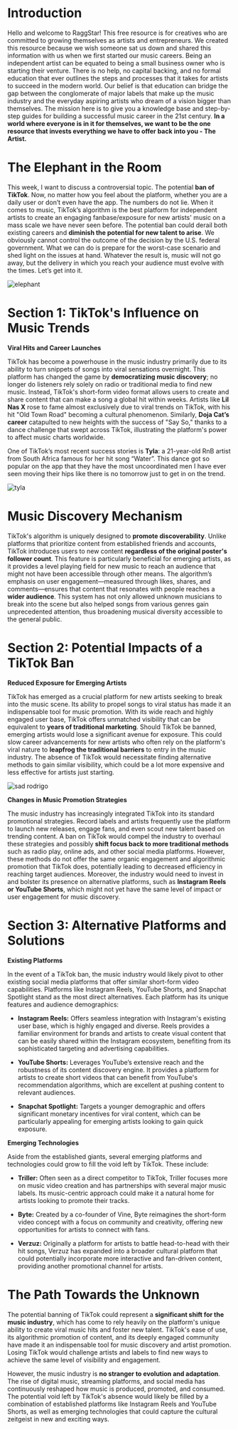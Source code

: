 <script lang='ts'>
  import BlogPageTemplate from '$lib/components/blog/BlogPageTemplate.svelte';
  import type { BlogCardProps, ASSETS_PATH } from '$lib/managers/BlogManager';
  import { orderedBlogPosts } from '$lib/managers/BlogManager';
  import { page } from '$app/stores';

  const blogPostInfo: BlogCardProps = orderedBlogPosts.find((post) => post.slug === $page.route.id?.split('/')[3]);
  const assetsUrl = `${ASSETS_PATH}/${blogPostInfo.image}`;

  const gif1 = `${assetsUrl}/gif1.gif`;
  const gif2 = `${assetsUrl}/gif2.gif`;
  const gif3 = `${assetsUrl}/gif3.gif`;
</script>

<BlogPageTemplate
  title={blogPostInfo.title}
  subtitle={blogPostInfo.subtitle}
  published_date={blogPostInfo.date_published}
  coverImg={blogPostInfo.image}>

# Introduction
Hello and welcome to RaggStar! This free resource is for creatives who are committed to growing themselves as artists and entrepreneurs. We created this resource because we wish someone sat us down and shared this information with us when we first started our music careers. Being an independent artist can be equated to being a small business owner who is starting their venture. There is no help, no capital backing, and no formal education that ever outlines the steps and processes that it takes for artists to succeed in the modern world. Our belief is that education can bridge the gap between the conglomerate of major labels that make up the music industry and the everyday aspiring artists who dream of a vision bigger than themselves. The mission here is to give you a knowledge base and step-by-step guides for building a successful music career in the 21st century. **In a world where everyone is in it for themselves, we want to be the one resource that invests everything we have to offer back into you - The Artist.**

# The Elephant in the Room
This week, I want to discuss a controversial topic. The potential **ban of TikTok**. Now, no matter how you feel about the platform, whether you are a daily user or don’t even have the app. The numbers do not lie. When it comes to music, TikTok’s algorithm is the best platform for independent artists to create an engaging fanbase/exposure for new artists' music on a mass scale we have never seen before. The potential ban could derail both existing careers and **diminish the potential for new talent to arise**. We obviously cannot control the outcome of the decision by the U.S. federal government. What we can do is prepare for the worst-case scenario and shed light on the issues at hand. Whatever the result is, music will not go away, but the delivery in which you reach your audience must evolve with the times. Let’s get into it.

![elephant]({gif1})

# Section 1: TikTok's Influence on Music Trends

**Viral Hits and Career Launches**

TikTok has become a powerhouse in the music industry primarily due to its ability to turn snippets of songs into viral sensations overnight. This platform has changed the game by **democratizing music discovery**; no longer do listeners rely solely on radio or traditional media to find new music. Instead, TikTok's short-form video format allows users to create and share content that can make a song a global hit within weeks. Artists like **Lil Nas X** rose to fame almost exclusively due to viral trends on TikTok, with his hit "Old Town Road" becoming a cultural phenomenon. Similarly, **Doja Cat’s career** catapulted to new heights with the success of "Say So," thanks to a dance challenge that swept across TikTok, illustrating the platform's power to affect music charts worldwide.

One of TikTok’s most recent success stories is **Tyla**: a 21-year-old RnB artist from South Africa famous for her hit song “Water”. This dance got so popular on the app that they have the most uncoordinated men I have ever seen moving their hips like there is no tomorrow just to get in on the trend.

![tyla]({gif2})

# Music Discovery Mechanism

TikTok's algorithm is uniquely designed to **promote discoverability**. Unlike platforms that prioritize content from established friends and accounts, TikTok introduces users to new content **regardless of the original poster's follower count**. This feature is particularly beneficial for emerging artists, as it provides a level playing field for new music to reach an audience that might not have been accessible through other means. The algorithm’s emphasis on user engagement—measured through likes, shares, and comments—ensures that content that resonates with people reaches a **wider audience**. This system has not only allowed unknown musicians to break into the scene but also helped songs from various genres gain unprecedented attention, thus broadening musical diversity accessible to the general public.

# Section 2: Potential Impacts of a TikTok Ban

**Reduced Exposure for Emerging Artists**

TikTok has emerged as a crucial platform for new artists seeking to break into the music scene. Its ability to propel songs to viral status has made it an indispensable tool for music promotion. With its wide reach and highly engaged user base, TikTok offers unmatched visibility that can be equivalent to **years of traditional marketing**. Should TikTok be banned, emerging artists would lose a significant avenue for exposure. This could slow career advancements for new artists who often rely on the platform's viral nature to **leapfrog the traditional barriers** to entry in the music industry. The absence of TikTok would necessitate finding alternative methods to gain similar visibility, which could be a lot more expensive and less effective for artists just starting.

![sad rodrigo]({gif3})

**Changes in Music Promotion Strategies**

The music industry has increasingly integrated TikTok into its standard promotional strategies. Record labels and artists frequently use the platform to launch new releases, engage fans, and even scout new talent based on trending content. A ban on TikTok would compel the industry to overhaul these strategies and possibly **shift focus back to more traditional methods** such as radio play, online ads, and other social media platforms. However, these methods do not offer the same organic engagement and algorithmic promotion that TikTok does, potentially leading to decreased efficiency in reaching target audiences. Moreover, the industry would need to invest in and bolster its presence on alternative platforms, such as **Instagram Reels or YouTube Shorts**, which might not yet have the same level of impact or user engagement for music discovery.


# Section 3: Alternative Platforms and Solutions

**Existing Platforms**

In the event of a TikTok ban, the music industry would likely pivot to other existing social media platforms that offer similar short-form video capabilities. Platforms like Instagram Reels, YouTube Shorts, and Snapchat Spotlight stand as the most direct alternatives. Each platform has its unique features and audience demographics:

* **Instagram Reels:** Offers seamless integration with Instagram's existing user base, which is highly engaged and diverse. Reels provides a familiar environment for brands and artists to create visual content that can be easily shared within the Instagram ecosystem, benefiting from its sophisticated targeting and advertising capabilities.

* **YouTube Shorts:** Leverages YouTube’s extensive reach and the robustness of its content discovery engine. It provides a platform for artists to create short videos that can benefit from YouTube's recommendation algorithms, which are excellent at pushing content to relevant audiences.

* **Snapchat Spotlight:** Targets a younger demographic and offers significant monetary incentives for viral content, which can be particularly appealing for emerging artists looking to gain quick exposure.

**Emerging Technologies**

Aside from the established giants, several emerging platforms and technologies could grow to fill the void left by TikTok. These include:

* **Triller:** Often seen as a direct competitor to TikTok, Triller focuses more on music video creation and has partnerships with several major music labels. Its music-centric approach could make it a natural home for artists looking to promote their tracks.

* **Byte:** Created by a co-founder of Vine, Byte reimagines the short-form video concept with a focus on community and creativity, offering new opportunities for artists to connect with fans.

* **Verzuz:** Originally a platform for artists to battle head-to-head with their hit songs, Verzuz has expanded into a broader cultural platform that could potentially incorporate more interactive and fan-driven content, providing another promotional channel for artists.

# The Path Towards the Unknown

The potential banning of TikTok could represent a **significant shift for the music industry**, which has come to rely heavily on the platform's unique ability to create viral music hits and foster new talent. TikTok's ease of use, its algorithmic promotion of content, and its deeply engaged community have made it an indispensable tool for music discovery and artist promotion. Losing TikTok would challenge artists and labels to find new ways to achieve the same level of visibility and engagement.

However, the music industry is **no stranger to evolution and adaptation**. The rise of digital music, streaming platforms, and social media has continuously reshaped how music is produced, promoted, and consumed. The potential void left by TikTok's absence would likely be filled by a combination of established platforms like Instagram Reels and YouTube Shorts, as well as emerging technologies that could capture the cultural zeitgeist in new and exciting ways.

</BlogPageTemplate>
